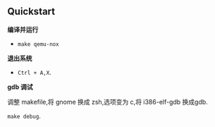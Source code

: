 ## Quickstart

**编译并运行**

- `make qemu-nox`

**退出系统**

- `Ctrl + A,X`.

**gdb 调试**

调整 makefile,将 gnome 换成 zsh,选项变为 c,将 i386-elf-gdb 换成gdb.

`make debug`.